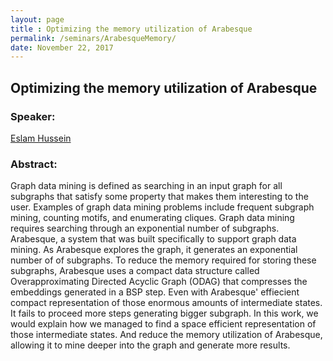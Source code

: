 ```yaml
---
layout: page
title : Optimizing the memory utilization of Arabesque
permalink: /seminars/ArabesqueMemory/
date: November 22, 2017
---
```


## Optimizing the memory utilization of Arabesque

### Speaker:

[Eslam Hussein]()

### Abstract:

Graph data mining is defined as searching in an input graph for all subgraphs that satisfy some property that makes them interesting to the user. Examples of graph data mining problems include frequent subgraph mining, counting motifs, and enumerating cliques. Graph data mining requires searching through an exponential number of subgraphs. Arabesque, a system that was built specifically to support graph data mining.  As Arabesque explores the graph, it generates an exponential number of of subgraphs. To reduce the memory required for storing these subgraphs, Arabesque uses a compact data structure called Overapproximating Directed Acyclic Graph (ODAG) that compresses the embeddings generated in a BSP step.
Even with Arabesque' effiecient compact representation of those enormous amounts of intermediate states. It fails to proceed more steps generating bigger subgraph. In this work, we would explain how we managed to find a space efficient representation of those intermediate states. And reduce the memory utilization of Arabesque, allowing it to mine deeper into the graph and generate more results.

